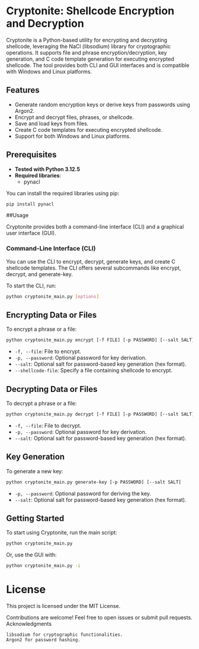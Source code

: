 # Cryptonite: Shellcode Encryption and Decryption

Cryptonite is a Python-based utility for encrypting and decrypting shellcode, leveraging the NaCl (libsodium) library for cryptographic operations. It supports file and phrase encryption/decryption, key generation, and C code template generation for executing encrypted shellcode. The tool provides both CLI and GUI interfaces and is compatible with Windows and Linux platforms.
## Features

* Generate random encryption keys or derive keys from passwords using Argon2.
* Encrypt and decrypt files, phrases, or shellcode.
* Save and load keys from files.
* Create C code templates for executing encrypted shellcode.
* Support for both Windows and Linux platforms.

## Prerequisites

- **Tested with Python 3.12.5**
- **Required libraries**:
    - pynacl

You can install the required libraries using pip:

```bash
pip install pynacl
```

##Usage

Cryptonite provides both a command-line interface (CLI) and a graphical user interface (GUI).

### Command-Line Interface (CLI)

You can use the CLI to encrypt, decrypt, generate keys, and create C shellcode templates. The CLI offers several subcommands like encrypt, decrypt, and generate-key.

To start the CLI, run:

```bash
python cryptonite_main.py [options]
```

## Encrypting Data or Files ##

To encrypt a phrase or a file:

```bash
python cryptonite_main.py encrypt [-f FILE] [-p PASSWORD] [--salt SALT] [--shellcode-file FILE]
```

* `-f, --file`: File to encrypt.
* `-p, --password`: Optional password for key derivation.
* `--salt`: Optional salt for password-based key generation (hex format).
* `--shellcode-file`: Specify a file containing shellcode to encrypt.

## Decrypting Data or Files ##

To decrypt a phrase or a file:

```bash
python cryptonite_main.py decrypt [-f FILE] [-p PASSWORD] [--salt SALT]
```

* `-f, --file`: File to decrypt.
* `-p, --password`: Optional password for key derivation.
* `--salt`: Optional salt for password-based key generation (hex format).

## Key Generation ##

To generate a new key:

```bash
python cryptonite_main.py generate-key [-p PASSWORD] [--salt SALT]
```

* `-p, --password`: Optional password for deriving the key.
* `--salt`: Optional salt for password-based key generation (hex format).

## Getting Started

To start using Cryptonite, run the main script:

```bash
python cryptonite_main.py
```

Or, use the GUI with:

```bash
python cryptonite_main.py -i
```

# License

This project is licensed under the MIT License.

Contributions are welcome! Feel free to open issues or submit pull requests.
Acknowledgments

    libsodium for cryptographic functionalities.
    Argon2 for password hashing.